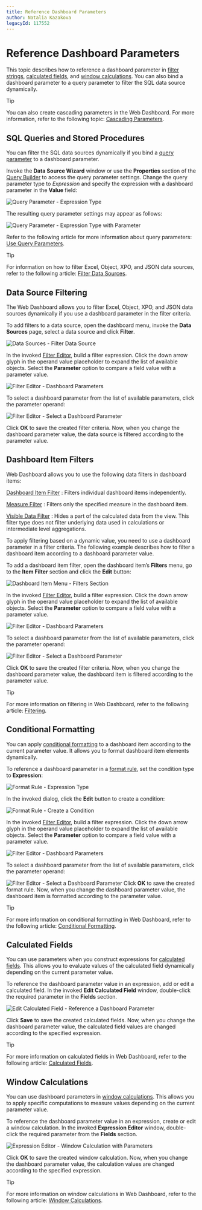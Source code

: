 ```yaml
---
title: Reference Dashboard Parameters
author: Natalia Kazakova
legacyId: 117552
---
```

# Reference Dashboard Parameters

This topic describes how to reference a dashboard parameter in [filter strings](#dashboard-item-filters), [calculated fields](#calculated-fields), and [window calculations](#window-calculations). You can also bind a dashboard parameter to a query parameter to filter the SQL data source dynamically.

>[!TIP]
>You can also create cascading parameters in the Web Dashboard. For more information, refer to the following topic: [Cascading Parameters](create-cascading-parameters.md).

## SQL Queries and Stored Procedures
 
You can filter the SQL data sources dynamically if you bind a [query parameter](../../provide-data/working-with-sql-data-sources/pass-query-parameters.md) to a dashboard parameter.

Invoke the **Data Source Wizard** window or use the **Properties** section of the [Query Builder](../../ui-elements/dialogs-and-wizards/query-builder.md) to access the query parameter settings. Change the query parameter type to *Expression* and specify the expression with a dashboard parameter in the **Value** field:

![Query Parameter - Expression Type](../../../../images/wdd-query-parameters-complex-expression.png)

The resulting query parameter settings may appear as follows:

![Query Parameter - Expression Type with Parameter](../../../../images/wdd-query-parameters-parameter-expression.png)

Refer to the following article for more information about query parameters: [Use Query Parameters](../../provide-data/working-with-sql-data-sources/pass-query-parameters.md).

>[!TIP]
>For information on how to filter Excel, Object, XPO, and JSON data sources, refer to the following article: [Filter Data Sources](../../provide-data/filter-data-sources.md).

## Data Source Filtering

The Web Dashboard allows you to filter Excel, Object, XPO, and JSON data sources dynamically if you use a dashboard parameter in the filter criteria.

To add filters to a data source, open the dashboard menu, invoke the **Data Sources** page, select a data source and click **Filter**.

![Data Sources - Filter Data Source](../../../../images/filter-data-source-with-parameter.png)

In the invoked [Filter Editor](../../ui-elements/dialogs-and-wizards/filter-editor.md), build a filter expression. Click the down arrow glyph in the operand value placeholder to expand the list of available objects. Select the **Parameter** option to compare a field value with a parameter value.

![Filter Editor - Dashboard Parameters](../../../../images/filter-editor-dashboard-parameter.png)

To select a dashboard parameter from the list of available parameters, click the parameter operand:

![Filter Editor - Select a Dashboard Parameter](../../../../images/filter-editor-dashboard-parameter-selection.png)

Click **OK** to save the created filter criteria. Now, when you change the dashboard parameter value, the data source is filtered according to the parameter value.

## Dashboard Item Filters

Web Dashboard allows you to use the following data filters in dashboard items:

[Dashboard Item Filter](../../data-shaping/filtering.md#dashboard-item-filter)
:    Filters individual dashboard items independently.

[Measure Filter](../../data-shaping/filtering.md#measure-filter)
:    Filters only the specified measure in the dashboard item.

[Visible Data Filter](../../data-shaping/filtering.md#visible-data-filter)
:     Hides a part of the calculated data from the view. This filter type does not filter underlying data used in calculations or intermediate level aggregations.

To apply filtering based on a dynamic value, you need to use a dashboard parameter in a filter criteria. The following example describes how to filter a dashboard item according to a dashboard parameter value. 

To add a dashboard item filter, open the dashboard item’s **Filters** menu, go to the **Item Filter** section and click the **Edit** button:

![Dashboard Item Menu - Filters Section](../../../../images/wdd-invoke-filter-editor124630.png)

In the invoked [Filter Editor](../../ui-elements/dialogs-and-wizards/filter-editor.md), build a filter expression. Click the down arrow glyph in the operand value placeholder to expand the list of available objects. Select the **Parameter** option to compare a field value with a parameter value.

![Filter Editor - Dashboard Parameters](../../../../images/filter-editor-dashboard-parameter.png)

To select a dashboard parameter from the list of available parameters, click the parameter operand:

![Filter Editor - Select a Dashboard Parameter](../../../../images/filter-editor-dashboard-parameter-selection.png)

Click **OK** to save the created filter criteria. Now, when you change the dashboard parameter value, the dashboard item is filtered according to the parameter value.

>[!TIP]
>For more information on filtering in Web Dashboard, refer to the following article: [Filtering](../../data-shaping/filtering.md).

## Conditional Formatting

You can apply [conditional formatting](../../appearance-customization/conditional-formatting.md) to a dashboard item according to the current parameter value. It allows you to format dashboard item elements dynamically.

To reference a dashboard parameter in a [format rule](../../appearance-customization/conditional-formatting.md#create-a-format-rule), set the condition type to **Expression**:

![Format Rule - Expression Type](../../../../images/expression-type-conditional-formatting.png)

In the invoked dialog, click the **Edit** button to create a condition:

![Format Rule - Create a Condition](../../../../images/conditional-formatting-create-expression-rule.png)

In the invoked [Filter Editor](../../ui-elements/dialogs-and-wizards/filter-editor.md), build a filter expression. Click the down arrow glyph in the operand value placeholder to expand the list of available objects. Select the **Parameter** option to compare a field value with a parameter value.

![Filter Editor - Dashboard Parameters](../../../../images/filter-editor-dashboard-parameter.png)

To select a dashboard parameter from the list of available parameters, click the parameter operand:

![Filter Editor - Select a Dashboard Parameter](../../../../images/filter-editor-dashboard-parameter-selection.png)
Click **OK** to save the created format rule. Now, when you change the dashboard parameter value, the dashboard item is formatted according to the parameter value.

>[!TIP]
>For more information on conditional formatting in Web Dashboard, refer to the following article: [Conditional Formatting](../../appearance-customization/conditional-formatting.md).

## Calculated Fields

You can use parameters when you construct expressions for [calculated fields](../../provide-data/calculated-fields.md). This allows you to evaluate values of the calculated field dynamically depending on the current parameter value.

To reference the dashboard parameter value in an expression, add or edit a calculated field. In the invoked **Edit Calculated Field** window, double-click the required parameter in the **Fields** section.

![Edit Calculated Field - Reference a Dashboard Parameter](../../../../images/wdd-parameters-calculated-field126509.png)

Click **Save** to save the created calculated fields. Now, when you change the dashboard parameter value, the calculated field values are changed according to the specified expression.

>[!TIP]
>For more information on calculated fields in Web Dashboard, refer to the following article: [Calculated Fields](../../provide-data/calculated-fields.md).

## Window Calculations

You can use dashboard parameters in [window calculations](../../data-analysis/calculations.md). This allows you to apply specific computations to measure values depending on the current parameter value.

To reference the dashboard parameter value in an expression, create or edit a window calculation. In the invoked **Expression Editor** window, double-click the required parameter from the **Fields** section.

![Expression Editor - Window Calculation with Parameters](../../../../images/wdd-parameters-window-calculations126562.png)

Click **OK** to save the created window calculation. Now, when you change the dashboard parameter value, the calculation values are changed according to the specified expression.

>[!TIP]
>For more information on window calculations in Web Dashboard, refer to the following article: [Window Calculations](../../data-analysis/calculations.md).
